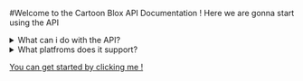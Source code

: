 #Welcome to the Cartoon Blox API Documentation !
Here we are gonna start using the API
<details>
    <summary>What can i do with the API?</summary>
    <br>
    You can show the catalog on your site, or you can show somebodys character with uid, or you can get the users uid to show their character!
</details>
<details>
    <summary>What platfroms does it support?</summary>
    <br>
    It currently supports JavaScript and it can be loaded in web apps but you can embed a site in a mobile app for example to use it on mobile.
</details>

<a href="Getting%20started/Setup%20the%20API/">You can get started by clicking me !<a>